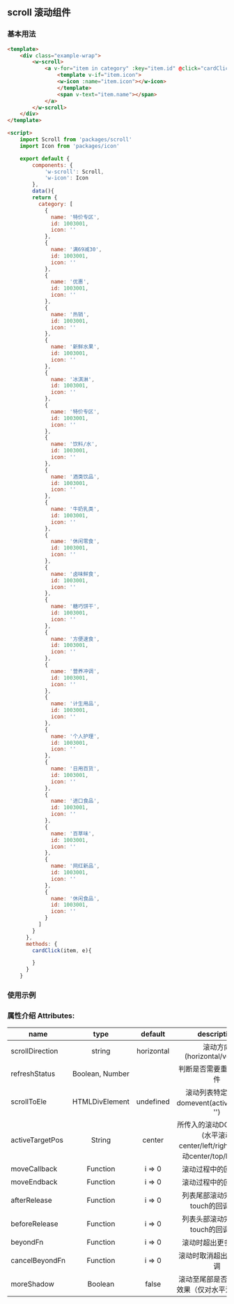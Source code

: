 ## scroll 滚动组件


### 基本用法
```html
<template>
    <div class="example-wrap">
        <w-scroll>
            <a v-for="item in category" :key="item.id" @click="cardClick(item, $event)">
                <template v-if="item.icon">
                <w-icon :name="item.icon"></w-icon>
                </template>
                <span v-text="item.name"></span>
            </a>
        </w-scroll>
    </div>
</template>

<script>
    import Scroll from 'packages/scroll'
    import Icon from 'packages/icon'

    export default {
        components: {
            'w-scroll': Scroll,
            'w-icon': Icon
        },
        data(){
        return {
          category: [
            {
              name: '特价专区',
              id: 1003001,
              icon: ''
            },
            {
              name: '满69减30',
              id: 1003001,
              icon: ''
            },
            {
              name: '优惠',
              id: 1003001,
              icon: ''
            },
            {
              name: '热销',
              id: 1003001,
              icon: ''
            },
            {
              name: '新鲜水果',
              id: 1003001,
              icon: ''
            },
            {
              name: '冰淇淋',
              id: 1003001,
              icon: ''
            },
            {
              name: '特价专区',
              id: 1003001,
              icon: ''
            },
            {
              name: '饮料/水',
              id: 1003001,
              icon: ''
            },
            {
              name: '酒类饮品',
              id: 1003001,
              icon: ''
            },
            {
              name: '牛奶乳类',
              id: 1003001,
              icon: ''
            },
            {
              name: '休闲零食',
              id: 1003001,
              icon: ''
            },
            {
              name: '卤味鲜食',
              id: 1003001,
              icon: ''
            },
            {
              name: '糖巧饼干',
              id: 1003001,
              icon: ''
            },
            {
              name: '方便速食',
              id: 1003001,
              icon: ''
            },
            {
              name: '营养冲调',
              id: 1003001,
              icon: ''
            },
            {
              name: '计生用品',
              id: 1003001,
              icon: ''
            },
            {
              name: '个人护理',
              id: 1003001,
              icon: ''
            },
            {
              name: '日用百货',
              id: 1003001,
              icon: ''
            },
            {
              name: '进口食品',
              id: 1003001,
              icon: ''
            },
            {
              name: '百草味',
              id: 1003001,
              icon: ''
            },
            {
              name: '网红新品',
              id: 1003001,
              icon: ''
            },
            {
              name: '休闲食品',
              id: 1003001,
              icon: ''
            }
          ]
        }
      },
      methods: {
        cardClick(item, e){

        }
      }
    }
```

### 使用示例

### 属性介绍 Attributes:
name            |           type |  default   |                        description
--------------- | :-------------: | :--------: | :--------------------------------------------------------:
scrollDirection |         string | horizontal |                 滚动方向(horizontal/vertical)
refreshStatus   |Boolean, Number |            |                 判断是否需要重新更新组件
scrollToEle     | HTMLDivElement | undefined  |             滚动列表特定元素的domevent(activeEvent： '')
activeTargetPos |         String |   center   | 所传入的滚动DOM的位置(水平滚动center/left/right, 垂直滚动center/top/bottom)
moveCallback    |       Function |   i => 0   |                         滚动过程中的回调函数
moveEndback     |       Function |   i => 0   |                         滚动过程中的回调函数
afterRelease    |       Function |   i => 0   |                    列表尾部滚动完成释放touch的回调函数
beforeRelease   |       Function |   i => 0   |                    列表头部滚动完成释放touch的回调函数
beyondFn        |       Function |   i => 0   |                         滚动时超出更多时回调
cancelBeyondFn  |       Function |   i => 0   |                        滚动时取消超出更多时回调
moreShadow      |        Boolean |   false    |                  滚动至尾部是否展示阴影效果（仅对水平滑动有效）
